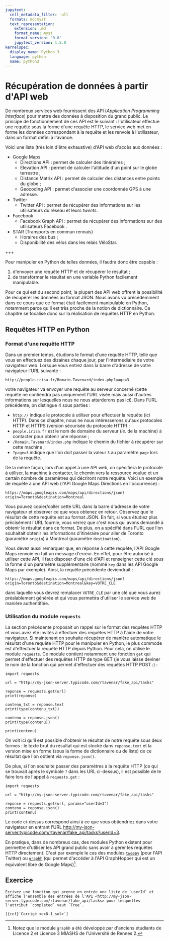 ```yaml
---
jupytext:
  cell_metadata_filter: -all
  formats: md:myst
  text_representation:
    extension: .md
    format_name: myst
    format_version: '0.8'
    jupytext_version: 1.5.0
kernelspec:
  display_name: Python 3
  language: python
  name: python3
---
```


# Récupération de données à partir d'API web

De nombreux services web fournissent des API (_Application Programming Interface_) pour mettre des données à disposition du grand public. Le principe de fonctionnement de ces API est le suivant : l'utilisateur effectue une requête sous la forme d'une requête HTTP, le service web met en forme les données correspondant à la requête et les renvoie à l'utilisateur, dans un format défini à l'avance.

Voici une liste (très loin d'être exhaustive) d'API web d'accès aux données :

* Google Maps
    * Directions API : permet de calculer des itinéraires ;
    * Elevation API : permet de calculer l'altitude d'un point sur le globe terrestre ;
    * Distance Matrix API : permet de calculer des distances entre points du globe ;
    * Geocoding API : permet d'associer une coordonnée GPS à une adresse.
* Twitter
    * Twitter API : permet de récupérer des informations sur les utilisateurs du réseau et leurs _tweets_.
* Facebook
    * Facebook Graph API : permet de récupérer des informations sur des utilisateurs Facebook .
* STAR (Transports en commun rennais)
    * Horaires des bus ;
    * Disponibilité des vélos dans les relais VéloStar.

+++

Pour manipuler en Python de telles données, il faudra donc être capable :

1. d'envoyer une requête HTTP et de récupérer le résultat ;
2. de transformer le résultat en une variable Python facilement manipulable.

Pour ce qui est du second point, la plupart des API web offrent la possibilité de récupérer les données au format JSON.
Nous avons vu précédemment dans ce cours que ce format était facilement manipulable en Python, notamment parce qu'il est très proche de la notion de dictionnaire.
Ce chapitre se focalise donc sur la réalisation de requêtes HTTP en Python.

## Requêtes HTTP en Python

### Format d'une requête HTTP

Dans un premier temps, étudions le format d'une requête HTTP, telle que vous en effectuez des dizaines chaque jour, par l'intermédiaire de votre navigateur web.
Lorsque vous entrez dans la barre d'adresse de votre navigateur l'URL suivante :

```
http://people.irisa.fr/Romain.Tavenard/index.php?page=3
```

votre navigateur va envoyer une requête au serveur concerné (cette requête ne contiendra pas uniquement l'URL visée mais aussi d'autres informations sur lesquelles nous ne nous attarderons pas ici).
Dans l'URL précédente, on distingue 4 sous parties :

* `http://` indique le protocole à utiliser pour effectuer la requête (ici HTTP). Dans ce chapitre, nous ne nous intéresserons qu'aux protocoles HTTP et HTTPS (version sécurisée du protocole HTTP) ;
* `people.irisa.fr` est le nom de domaine du serveur (_ie._ de la machine) à contacter pour obtenir une réponse ;
* `/Romain.Tavenard/index.php` indique le chemin du fichier à récupérer sur cette machine ;
* `?page=3` indique que l'on doit passer la valeur `3` au paramètre `page` lors de la requête.

De la même façon, lors d'un appel à une API web, on spécifiera le protocole à utiliser, la machine à contacter, le chemin vers la ressource voulue et un certain nombre de paramètres qui décriront notre requête.
Voici un exemple de requête à une API web (l'API Google Maps Directions en l'occurrence) :
```
https://maps.googleapis.com/maps/api/directions/json?origin=Toronto&destination=Montreal
```

Vous pouvez copier/coller cette URL dans la barre d'adresse de votre navigateur et observer ce que vous obtenez en retour.
Observez que le résultat de cette requête est au format JSON.
En fait, si vous étudiez plus précisément l'URL fournie, vous verrez que c'est nous qui avons demandé à obtenir le résultat dans ce format.
De plus, on a spécifié dans l'URL que l'on souhaitait obtenir les informations d'itinéraire pour aller de Toronto (paramètre `origin`) à Montreal (paramètre `destination`).

Vous devez aussi remarquer que, en réponse à cette requête, l'API Google Maps renvoie en fait un message d'erreur.
En effet, pour être autorisé à utiliser cette API, il faut disposer d'une clé d'API et renseigner cette clé sous la forme d'un paramètre supplémentaire (nommé `key` dans les API Google Maps par exemple).
Ainsi, la requête précédente deviendrait :
```
https://maps.googleapis.com/maps/api/directions/json?origin=Toronto&destination=Montreal&key=VOTRE_CLE
```

dans laquelle vous devrez remplacer `VOTRE_CLE` par une clé que vous aurez préalablement générée et qui vous permettra d'utiliser le service web de manière authentifiée.

### Utilisation du module `requests`

La section précédente proposait un rappel sur le format des requêtes HTTP et vous avez été invités à effectuer des requêtes HTTP à l'aide de votre navigateur.
Si maintenant on souhaite récupérer de manière automatique le résultat d'une requête HTTP pour le manipuler en Python, le plus commode est d'effectuer la requête HTTP depuis Python.
Pour cela, on utilise le module `requests`. Ce module contient notamment une fonction `get` qui permet d'effectuer des requêtes HTTP de type GET (je vous laisse deviner le nom de la fonction qui permet d'effectuer des requêtes HTTP POST :) :

```{code-cell}
import requests

url = "http://my-json-server.typicode.com/rtavenar/fake_api/tasks"

reponse = requests.get(url)
print(reponse)
```

```{code-cell}
contenu_txt = reponse.text
print(type(contenu_txt))
```

```{code-cell}
contenu = reponse.json()
print(type(contenu))
```

```{code-cell}
print(contenu)
```

On voit ici qu'il est possible d'obtenir le résultat de notre requête sous deux formes : le texte brut du résultat qui est stocké dans `reponse.text` et la version mise en forme (sous la forme de dictionnaire ou de liste) de ce résultat que l'on obtient via `reponse.json()`.

De plus, si l'on souhaite passer des paramètres à la requête HTTP (ce qui se trouvait après le symbole `?` dans les URL ci-dessus), il est possible de le faire lors de l'appel à `requests.get` :

```{code-cell}
import requests

url = "http://my-json-server.typicode.com/rtavenar/fake_api/tasks"

reponse = requests.get(url, params="userId=3")
contenu = reponse.json()
print(contenu)
```

Le code ci-dessus correspond ainsi à ce que vous obtiendriez dans votre navigateur en entrant l'URL <http://my-json-server.typicode.com/rtavenar/fake_api/tasks?userId=3>.

En pratique, dans de nombreux cas, des modules Python existent pour permettre d'utiliser les API grand public sans avoir à gérer les requêtes HTTP directement.
C'est par exemple le cas des modules [`tweepy`](http://docs.tweepy.org/en/latest/) (pour l'API Twitter) ou [`graphh`](https://graphh.readthedocs.io/en/latest/) (qui permet d'accéder à l'API GraphHopper qui est un équivalent libre de Google Maps)[^graphh].

[^graphh]: Notez que le module `graphh` a été développé par d'anciens étudiants de Licence 2 et Licence 3 MIASHS de l'Université de Rennes 2.

## Exercice

```{admonition} **Exercice 8.1**
Écrivez une fonction qui prenne en entrée une liste de `userId` et affiche l'ensemble des entrées de l'API <http://my-json-server.typicode.com/rtavenar/fake_api/tasks> pour lesquelles l'attribut `completed` vaut `True`.

[{ref}`Corrigé <ex8.1_sol>`]
```
